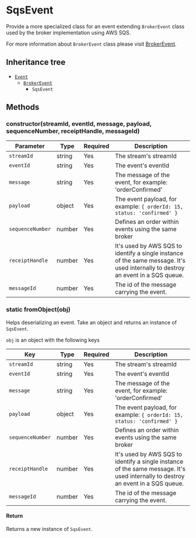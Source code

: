 # SqsEvent
Provide a more specialized class for an event extending `BrokerEvent` class used by the broker implementation using AWS SQS.

For more information about `BrokerEvent` class please visit [BrokerEvent](./BROKER_EVENT.md).

## Inheritance tree
- [`Event`](./EVENT.md)
  - [`BrokerEvent`](./BROKER_EVENT.md)
    - `SqsEvent`

## Methods

### constructor(streamId, eventId, message, payload, sequenceNumber, receiptHandle, messageId)

| Parameter | Type | Required | Description |
| --- | --- | --- | --- |
| `streamId` | string | Yes | The stream's streamId |
| `eventId` | string | Yes | The event's eventId |
| `message` | string | Yes | The message of the event, for example: 'orderConfirmed' |
| `payload` | object | Yes | The event payload, for example: `{ orderId: 15, status: 'confirmed' }` |
| `sequenceNumber` | number | Yes | Defines an order within events using the same broker |
| `receiptHandle` | number | Yes | It's used by AWS SQS to identify a single instance of the same message. It's used internally to destroy an event in a SQS queue. |
| `messageId` | number | Yes | The id of the message carrying the event. |

### static fromObject(obj)

Helps deserializing an event. Take an object and returns an instance of `SqsEvent`.

`obj` is an object with the following keys

| Key | Type | Required | Description |
| --- | --- | --- | --- |
| `streamId` | string | Yes | The stream's streamId |
| `eventId` | string | Yes | The event's eventId |
| `message` | string | Yes | The message of the event, for example: 'orderConfirmed' |
| `payload` | object | Yes | The event payload, for example: `{ orderId: 15, status: 'confirmed' }` |
| `sequenceNumber` | number | Yes | Defines an order within events using the same broker |
| `receiptHandle` | number | Yes | It's used by AWS SQS to identify a single instance of the same message. It's used internally to destroy an event in a SQS queue. |
| `messageId` | number | Yes | The id of the message carrying the event. |

#### Return
Returns a new instance of `SqsEvent`.
